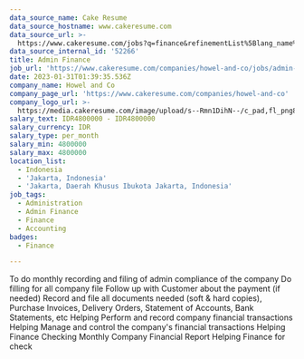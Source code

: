 ```yaml
---
data_source_name: Cake Resume
data_source_hostname: www.cakeresume.com
data_source_url: >-
  https://www.cakeresume.com/jobs?q=finance&refinementList%5Blang_name%5D%5B0%5D=English&refinementList%5Bsalary_type%5D=per_year&range%5Bsalary_range%5D%5Bmin%5D=1000000&page=3
data_source_internal_id: '52266'
title: Admin Finance
job_url: 'https://www.cakeresume.com/companies/howel-and-co/jobs/admin-finance-24fbad'
date: 2023-01-31T01:39:35.536Z
company_name: Howel and Co
company_page_url: 'https://www.cakeresume.com/companies/howel-and-co'
company_logo_url: >-
  https://media.cakeresume.com/image/upload/s--Rmn1DihN--/c_pad,fl_png8,h_200,w_200/v1671158047/ytizarijq48dqbfh24v5.png
salary_text: IDR4800000 - IDR4800000
salary_currency: IDR
salary_type: per_month
salary_min: 4800000
salary_max: 4800000
location_list:
  - Indonesia
  - 'Jakarta, Indonesia'
  - 'Jakarta, Daerah Khusus Ibukota Jakarta, Indonesia'
job_tags:
  - Administration
  - Admin Finance
  - Finance
  - Accounting
badges:
  - Finance

---
```


To do monthly recording and filing of admin compliance of the company Do filling for all company file Follow up with Customer about the payment (if needed) Record and file all documents needed (soft & hard copies), Purchase Invoices, Delivery Orders, Statement of Accounts, Bank Statements, etc Helping Perform and record company financial transactions Helping Manage and control the company's financial transactions Helping Finance Checking Monthly Company Financial Report Helping Finance for check